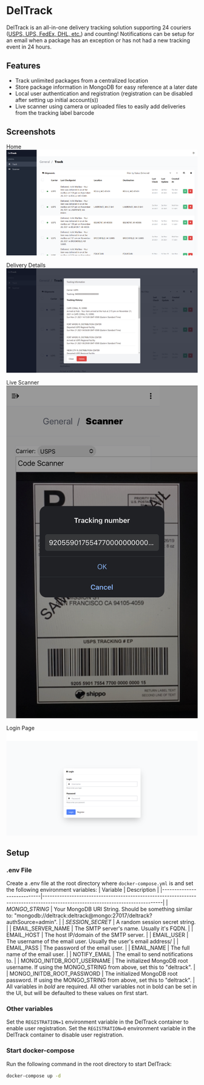 # DelTrack

DelTrack is an all-in-one delivery tracking solution supporting 24 couriers ([USPS, UPS, FedEx, DHL, etc.](https://github.com/egg-/delivery-tracker#courier-list)) and counting! Notifications can be setup for an email when a package has an exception or has not had a new tracking event in 24 hours.

## Features
- Track unlimited packages from a centralized location
- Store package information in MongoDB for easy reference at a later date
- Local user authentication and registration (registration can be disabled after setting up initial account(s))
- Live scanner using camera or uploaded files to easily add deliveries from the tracking label barcode

## Screenshots
Home
![Home Screenshot](https://github.com/JeffResc/DelTrack/blob/main/.demo-images/home.png?raw=true)

Delivery Details
![Delivery Details Screenshot](https://github.com/JeffResc/DelTrack/blob/main/.demo-images/delivery-details.png?raw=true)

Live Scanner
![Live Scanner Screenshot](https://github.com/JeffResc/DelTrack/blob/main/.demo-images/live-scanner.png?raw=true)

Login Page
![Login Screenshot](https://github.com/JeffResc/DelTrack/blob/main/.demo-images/login.png?raw=true)

## Setup

### .env File
Create a .env file at the root directory where `docker-compose.yml` is and set the following environment variables:
| Variable                   | Description                                                                                                                   |
|----------------------------|-------------------------------------------------------------------------------------------------------------------------------|
| *MONGO_STRING*               | Your MongoDB URI String. Should be something similar to: "mongodb://deltrack:deltrack@mongo:27017/deltrack?authSource=admin". |
| *SESSION_SECRET*             | A random session secret string.                                                                                               |
| EMAIL_SERVER_NAME          | The SMTP server's name. Usually it's FQDN.                                                                                    |
| EMAIL_HOST                 | The host IP/domain of the SMTP server.                                                                                        |
| EMAIL_USER                 | The username of the email user. Usually the user's email address/                                                             |
| EMAIL_PASS                 | The password of the email user.                                                                                               |
| EMAIL_NAME                 | The full name of the email user.                                                                                              |
| NOTIFY_EMAIL               | The email to send notifications to.                                                                                           |
| MONGO_INITDB_ROOT_USERNAME | The initialized MongoDB root username. If using the MONGO_STRING from above, set this to "deltrack".                          |
| MONGO_INITDB_ROOT_PASSWORD | The initialized MongoDB root password. If using the MONGO_STRING from above, set this to "deltrack".                          |
All variables in *bold* are required. All other variables not in bold can be set in the UI, but will be defaulted to these values on first start.

### Other variables
Set the `REGISTRATION=1` environment variable in the DelTrack container to enable user registration. Set the `REGISTRATION=0` environment variable in the DelTrack container to disable user registration.

### Start docker-compose
Run the following command in the root directory to start DelTrack:
```bash
docker-compose up -d
```

